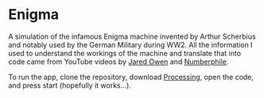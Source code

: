 # Enigma
A simulation of the infamous Enigma machine invented by Arthur Scherbius and notably used by the German Military during WW2. All the information I used to understand the workings of the machine and translate that into code came from YouTube videos by [Jared Owen](https://www.youtube.com/watch?v=ybkkiGtJmkM) and [Numberphile](https://www.youtube.com/watch?v=G2_Q9FoD-oQ). 

To run the app, clone the repository, download [Processing](https://processing.org/download), open the code, and press start (hopefully it works...). 
